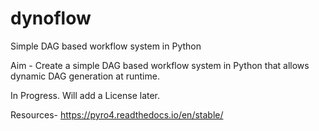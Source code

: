 # dynoflow
Simple DAG based workflow system in Python

Aim - Create a simple DAG based workflow system in Python that allows dynamic DAG generation at runtime.

In Progress. Will add a License later.

Resources-
https://pyro4.readthedocs.io/en/stable/
